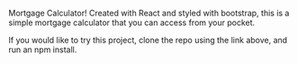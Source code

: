 Mortgage Calculator! 
Created with React and styled with bootstrap, this is a simple mortgage calculator that you can access from your pocket.

If you would like to try this project, clone the repo using the link above, and run an npm install.

